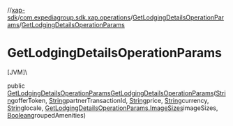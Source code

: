 //[xap-sdk](../../../index.md)/[com.expediagroup.sdk.xap.operations](../index.md)/[GetLodgingDetailsOperationParams](index.md)/[GetLodgingDetailsOperationParams](-get-lodging-details-operation-params.md)

# GetLodgingDetailsOperationParams

[JVM]\

public [GetLodgingDetailsOperationParams](index.md)[GetLodgingDetailsOperationParams](-get-lodging-details-operation-params.md)([String](https://docs.oracle.com/javase/8/docs/api/java/lang/String.html)offerToken, [String](https://docs.oracle.com/javase/8/docs/api/java/lang/String.html)partnerTransactionId, [String](https://docs.oracle.com/javase/8/docs/api/java/lang/String.html)price, [String](https://docs.oracle.com/javase/8/docs/api/java/lang/String.html)currency, [String](https://docs.oracle.com/javase/8/docs/api/java/lang/String.html)locale, [GetLodgingDetailsOperationParams.ImageSizes](-image-sizes/index.md)imageSizes, [Boolean](https://docs.oracle.com/javase/8/docs/api/java/lang/Boolean.html)groupedAmenities)
